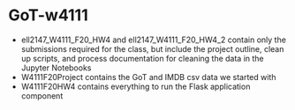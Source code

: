 # GoT-w4111

* ell2147_W4111_F20_HW4 and ell2147_W4111_F20_HW4_2 contain only the submissions required for the class, but include the project outline, clean up scripts, and process documentation for cleaning the data in the Jupyter Notebooks
* W4111F20Project contains the GoT and IMDB csv data we started with
* W4111F20HW4 contains everything to run the Flask application component
